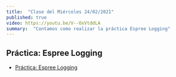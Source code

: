 ```yaml
---
title:  "Clase del Miércoles 24/02/2021"
published: true
video: https://youtu.be/V--OxVtddLA
summary:  "Contamos como realizar la práctica Espree Logging"  
---
```



## Práctica: Espree Logging

* [Práctica: Espree Logging]({{site.baseurl}}/practicas/esprima-logging)

